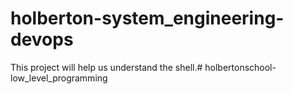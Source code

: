 # holberton-system_engineering-devops
This project will help us understand the shell.# holbertonschool-low_level_programming
